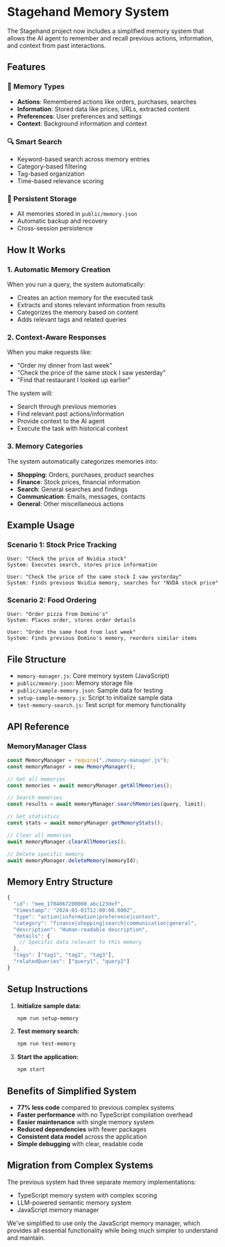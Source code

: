 # Stagehand Memory System

The Stagehand project now includes a simplified memory system that allows the AI agent to remember and recall previous actions, information, and context from past interactions.

## Features

### 🧠 Memory Types

- **Actions**: Remembered actions like orders, purchases, searches
- **Information**: Stored data like prices, URLs, extracted content
- **Preferences**: User preferences and settings
- **Context**: Background information and context

### 🔍 Smart Search

- Keyword-based search across memory entries
- Category-based filtering
- Tag-based organization
- Time-based relevance scoring

### 💾 Persistent Storage

- All memories stored in `public/memory.json`
- Automatic backup and recovery
- Cross-session persistence

## How It Works

### 1. Automatic Memory Creation

When you run a query, the system automatically:

- Creates an action memory for the executed task
- Extracts and stores relevant information from results
- Categorizes the memory based on content
- Adds relevant tags and related queries

### 2. Context-Aware Responses

When you make requests like:

- "Order my dinner from last week"
- "Check the price of the same stock I saw yesterday"
- "Find that restaurant I looked up earlier"

The system will:

- Search through previous memories
- Find relevant past actions/information
- Provide context to the AI agent
- Execute the task with historical context

### 3. Memory Categories

The system automatically categorizes memories into:

- **Shopping**: Orders, purchases, product searches
- **Finance**: Stock prices, financial information
- **Search**: General searches and findings
- **Communication**: Emails, messages, contacts
- **General**: Other miscellaneous actions

## Example Usage

### Scenario 1: Stock Price Tracking

```
User: "Check the price of Nvidia stock"
System: Executes search, stores price information

User: "Check the price of the same stock I saw yesterday"
System: Finds previous Nvidia memory, searches for "NVDA stock price"
```

### Scenario 2: Food Ordering

```
User: "Order pizza from Domino's"
System: Places order, stores order details

User: "Order the same food from last week"
System: Finds previous Domino's memory, reorders similar items
```

## File Structure

- `memory-manager.js`: Core memory system (JavaScript)
- `public/memory.json`: Memory storage file
- `public/sample-memory.json`: Sample data for testing
- `setup-sample-memory.js`: Script to initialize sample data
- `test-memory-search.js`: Test script for memory functionality

## API Reference

### MemoryManager Class

```javascript
const MemoryManager = require("./memory-manager.js");
const memoryManager = new MemoryManager();

// Get all memories
const memories = await memoryManager.getAllMemories();

// Search memories
const results = await memoryManager.searchMemories(query, limit);

// Get statistics
const stats = await memoryManager.getMemoryStats();

// Clear all memories
await memoryManager.clearAllMemories();

// Delete specific memory
await memoryManager.deleteMemory(memoryId);
```

## Memory Entry Structure

```javascript
{
  "id": "mem_1704067200000_abc123def",
  "timestamp": "2024-01-01T12:00:00.000Z",
  "type": "action|information|preference|context",
  "category": "finance|shopping|search|communication|general",
  "description": "Human-readable description",
  "details": {
    // Specific data relevant to this memory
  },
  "tags": ["tag1", "tag2", "tag3"],
  "relatedQueries": ["query1", "query2"]
}
```

## Setup Instructions

1. **Initialize sample data:**

   ```bash
   npm run setup-memory
   ```

2. **Test memory search:**

   ```bash
   npm run test-memory
   ```

3. **Start the application:**
   ```bash
   npm start
   ```

## Benefits of Simplified System

- **77% less code** compared to previous complex systems
- **Faster performance** with no TypeScript compilation overhead
- **Easier maintenance** with single memory system
- **Reduced dependencies** with fewer packages
- **Consistent data model** across the application
- **Simple debugging** with clear, readable code

## Migration from Complex Systems

The previous system had three separate memory implementations:

- TypeScript memory system with complex scoring
- LLM-powered semantic memory system
- JavaScript memory manager

We've simplified to use only the JavaScript memory manager, which provides all essential functionality while being much simpler to understand and maintain.

